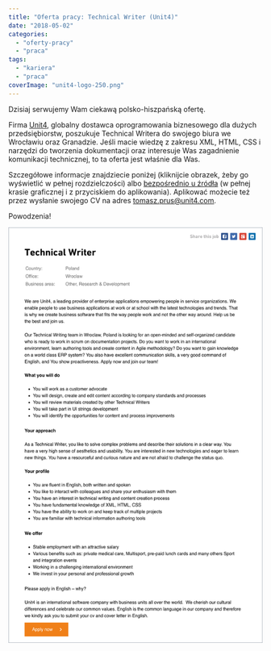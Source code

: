 ```yaml
---
title: "Oferta pracy: Technical Writer (Unit4)"
date: "2018-05-02"
categories:
  - "oferty-pracy"
  - "praca"
tags:
  - "kariera"
  - "praca"
coverImage: "unit4-logo-250.png"
---
```


Dzisiaj serwujemy Wam ciekawą polsko-hiszpańską ofertę.

Firma [Unit4](http://www.unit4.com/), globalny dostawca oprogramowania biznesowego dla dużych przedsiębiorstw, poszukuje Technical Writera do swojego biura we Wrocławiu oraz Granadzie. Jeśli macie wiedzę z zakresu XML, HTML, CSS i narzędzi do tworzenia dokumentacji oraz interesuje Was zagadnienie komunikacji technicznej, to ta oferta jest właśnie dla Was.

Szczegółowe informacje znajdziecie poniżej (kliknijcie obrazek, żeby go wyświetlić w pełnej rozdzielczości) albo [bezpośrednio u źródła](https://careers.unit4.com/job/technical-writer-338935.html) (w pełnej krasie graficznej i z przyciskiem do aplikowania). Aplikować możecie też przez wysłanie swojego CV na adres [tomasz.prus@unit4.com](mailto:tomasz.prus@unit4.com).

Powodzenia!

[![](images/unit4-tech-writer-wroclaw-granada.png)](http://techwriter.pl/wp-content/uploads/2018/04/unit4-tech-writer-wroclaw-granada.png)
